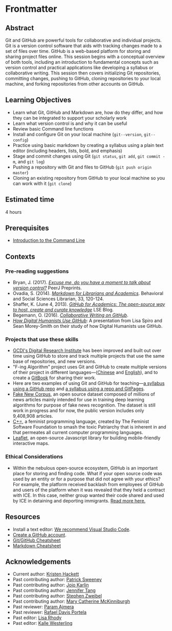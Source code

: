 # Frontmatter

## Abstract

Git and GitHub are powerful tools for collaborative and individual projects. Git is a version control software that aids with tracking changes made to a set of files over time. GitHub is a web-based platform for storing and sharing project files online. This session begins with a conceptual overview of both tools, including an introduction to fundamental concepts such as version control and practical applications like developing a syllabus or collaborative writing. This session then covers initializing Git repositories, committing changes, pushing to GitHub, cloning repositories to your local machine, and forking repositories from other accounts on GitHub.

## Learning Objectives

- Learn what Git, GitHub and Markdown are, how do they differ, and how they can be integrated to support your scholarly work
- Learn what version control is and why it can be useful
- Review basic Command line functions
- Install and configure Git on your local machine (`git--version`, `git--config`)
- Practice using basic markdown by creating a syllabus using a plain text editor (including headers, lists, bold, and emphasis)
- Stage and commit changes using Git (`git status`, `git add`, `git commit -m`, and `git log`)
- Pushing a repository with Git and files to GitHub (`git push origin master`)
- Cloning an existing repository from GitHub to your local machine so you can work with it (`git clone`)

## Estimated time

4 hours

## Prerequisites

- [Introduction to the Command Line](https://www.github.com/DHRI-Curriculum/command-line)

## Contexts

### Pre-reading suggestions

- Bryan, J. (2017). [_Excuse me, do you have a moment to talk about version control?_](https://doi.org/10.7287/peerj.preprints.3159v2) PeerJ Preprints.
- Ovadia, S. (2014). [_Markdown for Librarians and Academics_](https://academicworks.cuny.edu/lg_pubs/7/). Behavioral and Social Sciences Librarian, 33, 120-124.
- Shaffer, K. (June 4, 2013). [_GitHub for Academics: The open-source way to host, create and curate knowledge_](https://blogs.lse.ac.uk/impactofsocialsciences/2013/06/04/github-for-academics/) LSE Blog.
- Begemann, O. (2016). [_Collaborative Writing on GitHub_](https://oleb.net/blog/2016/02/collaborative-writing-on-github/).
- [_How Digital Humanists Use GitHub_](https://digitalscholarship.wordpress.com/2016/07/20/presentation-on-how-digital-humanists-use-github/): A presentation from Lisa Spiro and Sean Morey-Smith on their study of how Digital Humanists use GitHub.

### Projects that use these skills

- [GCDI's Digital Research Institute](https://github.com/DHRI-Curriculum) has been improved and built out over time using GitHub to store and track multiple projects that use the same base of repositories, and new versions.
- "F-ing Algorithm" project uses Git and GitHub to create multiple versions of their project in different languages—([Chinese](https://github.com/labuladong/fucking-algorithm) and [English](https://github.com/labuladong/fucking-algorithm/tree/english)), and to create a [GitBook](https://labuladong.gitbook.io/algo-en/i.-dynamic-programming/analysisofdynamicprogramming) for sharing their work.
- Here are two examples of using Git and GitHub for teaching—[a syllabus using a GitHub repo](https://github.com/quinnanya/dlcl204) and [a syllabus using a repo and GitPages](https://digitalhistory.github.io/).
- [Fake New Corpus](https://github.com/several27/FakeNewsCorpus), an open source dataset composed of millions of news articles mainly intended for use in training deep learning algorithms for purpose of fake news recognition. The dataset is still work in progress and for now, the public version includes only 9,408,908 articles.
- [C+=](https://github.com/TheFeministSoftwareFoundation/C-plus-Equality), a feminist programming language, created by The Feminist Software Foundation to smash the toxic Patriarchy that is inherent in and that permeates all current computer programming languages.
- [Leaflet](https://github.com/Leaflet/Leaflet), an open-source Javascript library for building mobile-friendly interactive maps.

### Ethical Considerations

- Within the nebulous open-source ecosystem, GitHub is an important place for storing and finding code. What if your open source code was used by an entity or for a purpose that did not agree with your ethics? For example, the platform received backlash from employees of GitHub and users of the platform when it was revealed that they held a contract with ICE. In this case, neither group wanted their code shared and used by ICE in detaining and deporting immigrants. [Read more here.](https://www.theatlantic.com/technology/archive/2020/01/ice-contract-github-sparks-developer-protests/604339/)

## Resources

- Install a text editor: [We recommend Visual Studio Code](https://github.com/DHRI-Curriculum/install/blob/v2.0/guides/visual-studio-code.md).
- [Create a GitHub account](https://github.com/join).
- [Git/GitHub Cheatsheet](git-cheat-sheet.pdf)
- [Markdown Cheatsheet](https://www.markdownguide.org/cheat-sheet)

## Acknowledgements

- Current author: [Kristen Hackett](https://github.com/hackettka)
- Past contributing author: [Patrick Sweeney](https://github.com/pswee001)
- Past contributing author: [Jojo Karlin](https://github.com/jojokarlin/)
- Past contributing author: [Jennifer Tang](https://github.com/jentang/)
- Past contributing author: [Stephen Zweibel](https://github.com/szweibel)
- Past contributing author: [Mary Catherine McKinniburgh](https://github.com/mckinniburgh)
- Past reviewer: [Param Ajmera](https://github.com/paramajmera)
- Past reviewer: [Rafael Davis Portela](https://github.com/rafadavis)
- Past editor: [Lisa Rhody](https://github.com/lmrhody)
- Past editor: [Kalle Westerling](https://github.com/kallewesterling)
